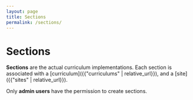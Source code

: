 ```yaml
---
layout: page
title: Sections
permalink: /sections/
---
```


# Sections

**Sections** are the actual curriculum implementations. Each section is associated with a [curriculum]({{"curriculums" | relative_url}}), and a [site]({{"sites" | relative_url}}).

Only **admin users** have the permission to create sections.
